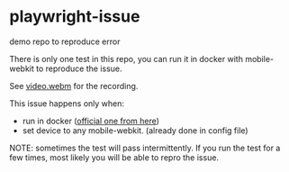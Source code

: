 # playwright-issue
demo repo to reproduce error

There is only one test in this repo, you can run it in docker with mobile-webkit to reproduce the issue.

See [video.webm](https://github.com/Qibaoooo/playwright-issue/blob/main/video.webm) for the recording.

This issue happens only when:
 - run in docker ([official one from here](https://playwright.dev/docs/docker))
 - set device to any mobile-webkit. (already done in config file)
 
 
NOTE: sometimes the test will pass intermittently. If you run the test for a few times, most likely you will be able to repro the issue.
